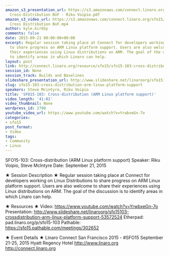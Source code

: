 ```yaml
---
amazon_s3_presentation_url: https://s3.amazonaws.com/connect.linaro.org/sfo15/Presentations/09-21-Monday/SFO15-103-
  Cross-Distribution BoF - Riku Voipio.pdf
amazon_s3_video_url: https://s3.amazonaws.com/connect.linaro.org/sfo15/Videos/09-21-Monday/SFO15-103
  Cross Distribution BoF.mp4
author: kyle.kirkby
comments: false
date: 2015-09-21 00:00:00+00:00
excerpt: Regular session taking place at Connect for developers working on Linux Distributions
  to share progress on ARM Linux platform support. Users are also welcome to share
  their experiences using Linux distributions on ARM. The goal of the discussion is
  to identify areas in which Linaro can help.
layout: post
link: http://connect.linaro.org/resource/sfo15/sfo15-103-cross-distribution-arm-linux-platform-support/
session_id: None
session_track: Builds and Baselines
slideshare_presentation_url: http://www.slideshare.net/linaroorg/sfo15103-crossdistribution-arm-linux-platform-support-53572524
slug: sfo15-103-cross-distribution-arm-linux-platform-support
speakers: Steve Mcintyre, Riku Voipio
title: 'SFO15-103: Cross-distribution (ARM Linux platform support)'
video_length: '41:01'
video_thumbnail: None
wordpress_id: 2790
youtube_video_url: https://www.youtube.com/watch?v=YrwbxeGn-7o
categories:
- sfo15
post_format:
- Video
tags:
- Community
- Linux
---
```


SFO15-103: Cross-distribution (ARM Linux platform support)
Speaker: Riku Voipio, Steve McIntyre
Date: September 21, 2015

★ Session Description ★
Regular session taking place at Connect for developers working on Linux Distributions to share progress on ARM Linux platform support. Users are also welcome to share their experiences using Linux distributions on ARM. The goal of the discussion is to identify areas in which Linaro can help.

★ Resources ★ 
Video: https://www.youtube.com/watch?v=YrwbxeGn-7o
Presentation: http://www.slideshare.net/linaroorg/sfo15103-crossdistribution-arm-linux-platform-support-53572524
Etherpad: pad.linaro.org/p/sfo15-103
Pathable: https://sfo15.pathable.com/meetings/302652              


★ Event Details ★ 
Linaro Connect San Francisco 2015 - #SFO15 
September 21-25, 2015 
Hyatt Regency Hotel 
http://www.linaro.org
http://connect.linaro.org
